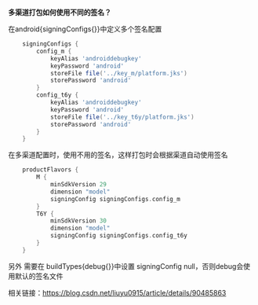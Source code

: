 **多渠道打包如何使用不同的签名？**

在android{signingConfigs{}}中定义多个签名配置

```groovy
    signingConfigs {
        config_m {
            keyAlias 'androiddebugkey'
            keyPassword 'android'
            storeFile file('../key_m/platform.jks')
            storePassword 'android'
        }
        config_t6y {
            keyAlias 'androiddebugkey'
            keyPassword 'android'
            storeFile file('../key_t6y/platform.jks')
            storePassword 'android'
        }
    }
```

在多渠道配置时，使用不用的签名，这样打包时会根据渠道自动使用签名

```groovy
    productFlavors {
        M {
            minSdkVersion 29
            dimension "model"
            signingConfig signingConfigs.config_m
        }
        T6Y {
            minSdkVersion 30
            dimension "model"
            signingConfig signingConfigs.config_t6y
        }
    }
```

另外 需要在 buildTypes{debug{}}中设置 signingConfig null，否则debug会使用默认的签名文件

相关链接：https://blog.csdn.net/liuyu0915/article/details/90485863

